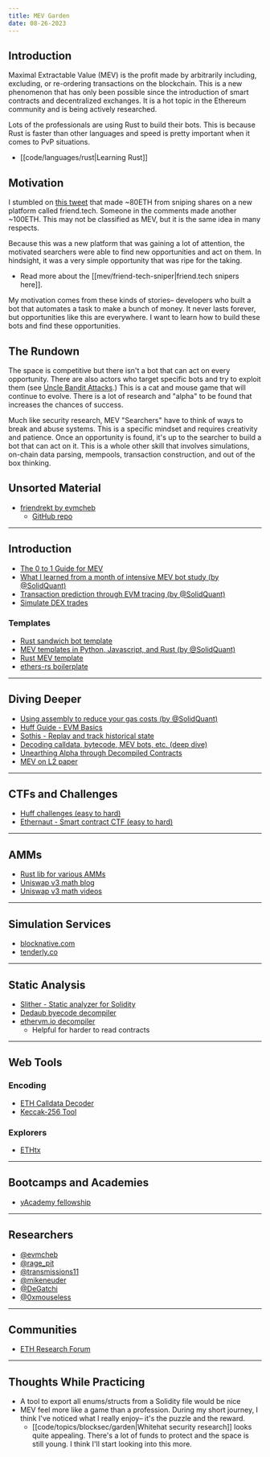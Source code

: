 ```yaml
---
title: MEV Garden
date: 08-26-2023
---
```


## Introduction

Maximal Extractable Value (MEV) is the profit made by arbitrarily including, excluding, or re-ordering transactions on the blockchain. This is a new phenomenon that has only been possible since the introduction of smart contracts and decentralized exchanges. It is a hot topic in the Ethereum community and is being actively researched.

Lots of the professionals are using Rust to build their bots. This is because Rust is faster than other languages and speed is pretty important when it comes to PvP situations.

- [[code/languages/rust|Learning Rust]]

## Motivation

I stumbled on [this tweet](https://twitter.com/BadPie1/status/1693684478638440525?s=20) that made ~80ETH from sniping shares on a new platform called friend.tech. Someone in the comments made another ~100ETH. This may not be classified as MEV, but it is the same idea in many respects.

Because this was a new platform that was gaining a lot of attention, the motivated searchers were able to find new opportunities and act on them. In hindsight, it was a very simple opportunity that was ripe for the taking.

- Read more about the [[mev/friend-tech-sniper|friend.tech snipers here]].

My motivation comes from these kinds of stories– developers who built a bot that automates a task to make a bunch of money. It never lasts forever, but opportunities like this are everywhere. I want to learn how to build these bots and find these opportunities.

## The Rundown

The space is competitive but there isn't a bot that can act on every opportunity. There are also actors who target specific bots and try to exploit them (see [Uncle Bandit Attacks](https://www.mev.wiki/attack-examples/uncle-bandit-attack).) This is a cat and mouse game that will continue to evolve. There is a lot of research and "alpha" to be found that increases the chances of success.

Much like security research, MEV "Searchers" have to think of ways to break and abuse systems. This is a specific mindset and requires creativity and patience. Once an opportunity is found, it's up to the searcher to build a bot that can act on it. This is a whole other skill that involves simulations, on-chain data parsing, mempools, transaction construction, and out of the box thinking.

## Unsorted Material

- [friendrekt by evmcheb](https://twitter.com/evmcheb/status/1694614312046997924?s=20)
    - [GitHub repo](https://github.com/evmcheb/friendrekt)

---

## Introduction

- [The 0 to 1 Guide for MEV](https://calblockchain.mirror.xyz/c56CHOu-Wow_50qPp2Wlg0rhUvdz1HLbGSUWlB_KX9o)
- [What I learned from a month of intensive MEV bot study (by @SolidQuant)](https://medium.com/@solidquant/what-i-learned-from-a-month-of-intensive-mev-bot-study-38a4e357da0b)
- [Transaction prediction through EVM tracing (by @SolidQuant)](https://medium.com/@solidquant/how-i-spend-my-days-mempool-watching-part-1-transaction-prediction-through-evm-tracing-77f4c99207f)
- [Simulate DEX trades](https://medium.com/@solidquant/first-key-to-building-mev-bots-your-simulation-engine-c9c0420d2e1)

### Templates

- [Rust sandwich bot template](https://github.com/refcell/subway-rs)
- [MEV templates in Python, Javascript, and Rust (by @SolidQuant)](https://medium.com/@solidquant/mev-templates-written-in-python-javascript-and-rust-ddd3d324d709)
- [Rust MEV template](https://github.com/DeGatchi/mev-template-rs)
- [ethers-rs boilerplate](https://github.com/evmcheb/ethers-rs-boilerplate)

---

## Diving Deeper

- [Using assembly to reduce your gas costs (by @SolidQuant)](https://medium.com/@solidquant/up-your-mev-game-by-using-assembly-93c31b06cf96)
- [Huff Guide - EVM Basics](https://docs.huff.sh/tutorial/evm-basics/#technical)
- [Sothis - Replay and track historical state](https://github.com/rainshowerLabs/sothis)
- [Decoding calldata, bytecode, MEV bots, etc. (deep dive)](https://mirror.xyz/wschwab.eth/CjODHmpDMTbZsAACyFJyFJkB3YakZqH8KUko4AOTMkA)
- [Unearthing Alpha through Decompiled Contracts](https://noxx.substack.com/p/mev-memoirs-into-the-arena-chapter-3e9?r=1bwfia&s=w)
- [MEV on L2 paper](https://timroughgarden.github.io/fob21/reports/r11.pdf)

---

## CTFs and Challenges

- [Huff challenges (easy to hard)](https://github.com/RareSkills/huff-puzzles)
- [Ethernaut - Smart contract CTF (easy to hard)](https://ethernaut.openzeppelin.com/)

---

## AMMs

- [Rust lib for various AMMs](https://github.com/darkforestry/amms-rs/tree/main)
- [Uniswap v3 math blog](https://blog.uniswap.org/uniswap-v3-math-primer)
- [Uniswap v3 math videos](https://www.youtube.com/@smartcontractprogrammer/videos)

---

## Simulation Services

- [blocknative.com](https://www.blocknative.com/simulation-platform)
- [tenderly.co](https://tenderly.co/)

---

## Static Analysis

- [Slither - Static analyzer for Solidity](https://github.com/crytic/slither)
- [Dedaub byecode decompiler](https://library.dedaub.com/ethereum/address/0xbadc0defafcf6d4239bdf0b66da4d7bd36fcf05a/decompiled)
- [ethervm.io decompiler](https://ethervm.io/decompile/0xDd6Bd08c29fF3EF8780bF6A10D8b620A93AC5705)
    - Helpful for harder to read contracts

---

## Web Tools

### Encoding

- [ETH Calldata Decoder](https://calldata-decoder.apoorv.xyz/)
- [Keccak-256 Tool](https://emn178.github.io/online-tools/keccak_256.html)

### Explorers

- [ETHtx](https://ethtx.info/mainnet/0xb52668345b575b2baedd2801d13b6bac25fc594ec7e8ed1776f47d1200e3ebb9/)

---

## Bootcamps and Academies

- [yAcademy fellowship](https://yacademy.dev/fellowships/)

---

## Researchers

- [@evmcheb](https://twitter.com/evmcheb)
- [@rage_pit](https://twitter.com/rage_pit)
- [@transmissions11](https://twitter.com/transmissions11)
- [@mikeneuder](https://twitter.com/mikeneuder)
- [@DeGatchi](https://twitter.com/DeGatchi)
- [@0xmouseless](https://twitter.com/0xmouseless)

---

## Communities

- [ETH Research Forum](https://ethresear.ch/)

---

## Thoughts While Practicing
- A tool to export all enums/structs from a Solidity file would be nice
- MEV feel more like a game than a profession. During my short journey, I think I've noticed what I really enjoy– it's the puzzle and the reward.
    - [[code/topics/blocksec/garden|Whitehat security research]] looks quite appealing. There's a lot of funds to protect and the space is still young. I think I'll start looking into this more.